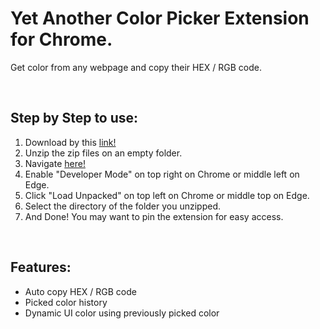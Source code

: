<h1>Yet Another Color Picker Extension for Chrome.</h1>
<p>Get color from any webpage and copy their HEX / RGB code.</p>
</br>
<h2>Step by Step to use:</h2>
<ol>
<li>Download by this <a href="https://github.com/aimatochysia/color-picker-extension/archive/refs/heads/main.zip">link!</a></li>
<li>Unzip the zip files on an empty folder.</li>
<li>Navigate <a  href="chrome://extensions/" target="_blank">here!</a></li>
<li>Enable "Developer Mode" on top right on Chrome or middle left on Edge.</li>
<li>Click "Load Unpacked" on top left on Chrome or middle top on Edge.</li>
<li>Select the directory of the folder you unzipped.</li>
<li>And Done! You may want to pin the extension for easy access.</li>
</ol>
</br>
<h2>Features:</h2>
<ul>
<li>Auto copy HEX / RGB code</li>
<li>Picked color history</li>
<li>Dynamic UI color using previously picked color</li>
</ul>
